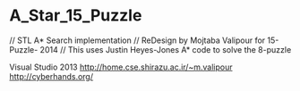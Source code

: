 # A_Star_15_Puzzle
// STL A* Search implementation
// ReDesign by Mojtaba Valipour for 15-Puzzle- 2014
// This uses Justin Heyes-Jones A* code to solve the 8-puzzle
 
Visual Studio 2013
http://home.cse.shirazu.ac.ir/~m.valipour
http://cyberhands.org/